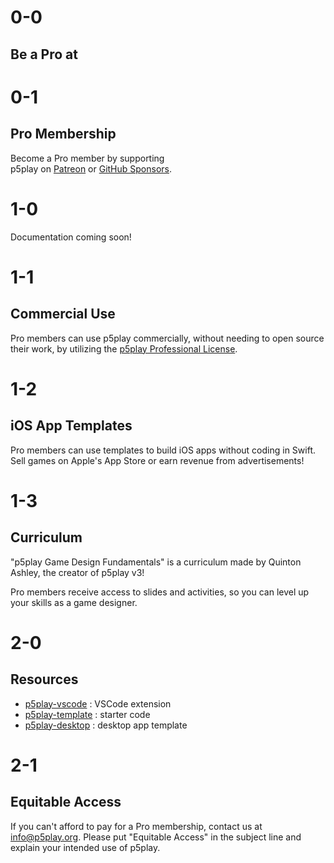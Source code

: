 # 0-0

## Be a Pro at

# 0-1

## Pro Membership

Become a Pro member by supporting  
p5play on [Patreon](https://www.patreon.com/p5play) or [GitHub Sponsors](https://github.com/sponsors/quinton-ashley).

# 1-0

Documentation coming soon!

# 1-1

## Commercial Use

Pro members can use p5play commercially, without needing to open source their work, by utilizing the [p5play Professional License](https://github.com/quinton-ashley/p5play-web/blob/main/pro/PRO_LICENSE.md).

# 1-2

## iOS App Templates

Pro members can use templates to build iOS apps without coding in Swift. Sell games on Apple's App Store or earn revenue from advertisements!

# 1-3

## Curriculum

"p5play Game Design Fundamentals" is a curriculum made by Quinton Ashley, the creator of p5play v3!

Pro members receive access to slides and activities, so you can level up your skills as a game designer.

# 2-0

## Resources

- [p5play-vscode](https://github.com/quinton-ashley/p5play-vscode) : VSCode extension
- [p5play-template](https://github.com/quinton-ashley/p5play-template) : starter code
- [p5play-desktop](https://github.com/quinton-ashley/p5play-desktop) : desktop app template

# 2-1

## Equitable Access

If you can't afford to pay for a Pro membership, contact us at [info@p5play.org](mailto:info@p5play.org). Please put "Equitable Access" in the subject line and explain your intended use of p5play.
